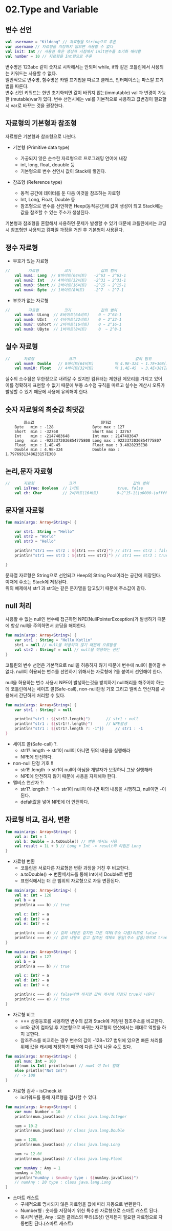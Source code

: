 # 02.Type and Variable

## 변수 선언

```kotlin
val username = "Kildong" // 자료형을 String으로 추론
var username // 자료형을 지정하지 않으면 사용할 수 없다
val init: Int // 사용전 혹은 생성자 시점에서 init변수를 초기화 해야함
val number = 10 // 자료형을 Int형으로 추론
```

변수명은 123abc 같이 숫자로 시작해서는 안되며 while, if와 같은 코틀린에서 사용되는 키워드는 사용할 수 없다.   
일반적으로 변수명, 함수명은 카멜 표기법을 따르고 클래스, 인터페이스는 파스칼 표기법을 따른다.   
변수 선언 키워드는 한번 초기화되면 값이 바뀌지 않는(immutable) val 과 변경이 가능한 (mutable)var가 있다. 변수 선언시에는 val를 기본적으로 사용하고 값변경이 필요할 시 var로 바꾸는 것을 권장한다.   

## 자료형의 기본형과 참조형
자료형은 기본형과 참조형으로 나뉜다.   
+ 기본형 (Primitive data type)
	+ 가공되지 않은 순수한 자료형으로 프로그래밍 언어에 내장   
	+ int, long, float, douuble 등  
	+ 기본형으로 변수 선언시 값이 Stack에 쌓인다. 

+ 참조형 (Reference type)
	+ 동적 공간에 데이터를 둔 다음 이것을 참조하는 자료형   
	+ Int, Long, Float, Double 등   
	+ 참조형으로 변수를 선언하면 Heep(동적공간)에 값이 생성이 되고 Stack에는 값을 참조할 수 있는 주소가 생성된다.

기본형과 참조형을 혼합해서 사용하면 문제가 발생할 수 있기 때문에 코틀린에서는 코딩 시 참조형만 사용되고 컴파일 과정을 거친 후 기본형이 사용된다.

## 정수 자료형
+ 부호가 있는 자료형
```kotlin
//        자료형           크기             값의 범위
    val num1: Long  // 8바이트(64비트)   -2^63 ~ 2^63-1
    val num2: Int   // 4바이트(32비트)   -2^31 ~ 2^31-1
    val num3: Short // 2바이트(16비트)   -2^15 ~ 2^15-1
    val num4: Byte  // 1바이트(8비트)    -2^7  ~ 2^7-1
```
+ 부호가 없는 자료형
```kotlin
//        자료형           크기             값의 범위
    val num5: ULong  // 8바이트(64비트)    0 ~ 2^64-1
    val num6: UInt   // 4바이트(32비트)    0 ~ 2^32-1
    val num7: UShort // 2바이트(16비트)    0 ~ 2^16-1
    val num8: UByte  // 1바이트(8비트)     0  ~ 2^8-1
```

## 실수 자료형

```kotlin
//      자료형               크기                          값의 범위
    val num9: Double   // 8바이트(64비트)         약 4.9E-324 ~ 1.7E+308(IEEE754)
    val num10: Float   // 4바이트(32비트)         약 1.4E-45  ~ 3.4E+38(IEEE754)
```
실수의 소수점은 무한정으로 내려갈 수 있지만 컴퓨터는 제한된 메모리를 가지고 있어 이를 정확하게 표현할 수 없기 때문에 부동 소수점 규칙을 따르고 실수는 계산시 오류가 발생할 수 있기 때문에 사용에 유의해야 한다.

## 숫자 자료형의 최솟값 최댓값
```
        최소값                             최대값
    Byte   min : -128                 Byte max : 127
    Short  min : -32768               Short max : 32767
    Int    min : -2147483648          Int max : 2147483647
    Long   min : -9223372036854775808 Long max : 9223372036854775807
    Float  min : 1.4E-45              Float max : 3.4028235E38
    Double min : 4.9E-324             Double max : 1.7976931348623157E308
```

## 논리,문자 자료형
```kotlin
//      자료형               크기                         값의 범위
    val isTrue: Boolean  // 1비트                 true, false
    val ch: Char         // 2바이트(16비트)        0~2^15-1(\u0000~\uffff)
```

## 문자열 자료형
```kotlin
fun main(args: Array<String>) {

    var str1: String = "Hello"
    val str2 = "World"
    val str3 = "Hello"

    println("str1 === str2 : ${str1 === str2}") // str1 === str2 : false
    println("str1 === str3 : ${str1 === str3}") // str1 === str3 : true

}
```
문자열 자료형은 String으로 선언되고 Heep의 String Pool이라는 공간에 저장된다. 이때에 주소는 Stack에 저장된다.   
위의 예제에서 str1 과 str3는 같은 문자열을 담고있기 때문에 주소값이 같다.

## null 처리
사용할 수 없는 null인 변수에 접근하면 NPE(NullPointerException)가 발생하기 때문에 항상 null을 주의하면서 코딩을 해야한다.   
```kotlin
fun main(args: Array<String>) {
    var str1 : String = "Hello Kotlin"
    str1 = null // null을 허용하지 않기 때문에 오류발생
    val str2 : String? = null // null을 허용하는 선언
}
```
코틀린의 변수 선언은 기본적으로 null을 허용하지 않기 때문에 변수에 null이 들어갈 수 없다. null이 허용되는 변수를 선언하기 위해서는 자료형에 ?를 붙여서 선언해야 한다.   
   
null을 허용하는 변수 사용시 NPE이 발생하는것을 방지하기 null처리를 해주어야 하는데 코틀린에서는 세이프 콜(Safe-call), non-null단정 기호 그리고 엘비스 연산자를 사용해서 간단하게 처리할 수 있다.
```kotlin
fun main(args: Array<String>) {
    var str1 : String? = null

    println("str1 : ${str1?.length}") 		// str1 : null
    println("str1 : ${str1!!.length}")  	// NPE발생
    println("str1 : ${str1?.length ?: -1"}) 	// str1 : -1
}
```
+ 세이프 콜(Safe-call) ?.
	+ str1?.length -> str1이 null이 아니면 뒤의 내용을 실행해라
	+ NPE에 안전하다.
+ non-null 단정 기호 !!
	+ str1!!.length -> str1이 null이 아님을 개발자가 보장하니 그냥 실행해라
	+ NPE에 안전하지 않기 때문에 사용을 자제해야 한다.
+ 엘비스 연산자 ?:
	+ str1?.length ?: -1 -> str1이 null이 아니면 뒤의 내용을 시행하고, null이면 -이 된다.
	+ defalt값을 넣어 NPE에 더 안전하다.

## 자료형 비교, 검사, 변환
```kotlin
fun main(args: Array<String>) {
    val a: Int = 1
    val b: Double = a.toDouble() // 변환 메서드 사용
    val result = 1L + 3 // Long + Int -> result의 타입은 Long
}
```
+ 자료형 변환
	+ 코틀린은 서로다른 자료형은 변환 과정을 거친 후 비교한다.
	+ a.toDouble() -> 변환메서드를 통해 Int에서 Double로 변환
	+ 표현식에서는 더 큰 범위의 자료형으로 자동 변환된다.   
```kotlin
fun main(args: Array<String>) {
    val a: Int = 128
    val b = a
    println(a === b) // true

    val c: Int? = a
    val d: Int? = a
    val e: Int? = c

    println(c === d) // 값의 내용은 같지만 다른 객체(주소 다름)이므로 false
    println(c === e) // 값의 내용도 같고 참조된 객체도 동일(주소 같음)하므로 true
}
```
```kotlin
fun main(args: Array<String>) {
    val a: Int = 127
    val b = a
    println(a === b) // true

    val c: Int? = a
    val d: Int? = a
    val e: Int? = c

    println(c === d) // false여야 하지만 값이 캐시에 저장되 true가 나온다
    println(c === e) // true
}
```
+ 자료형 비교
	+ === 삼중등호를 사용하면 변수의 값과 Stack에 저장된 참조주소를 비교한다.
	+ int와 같이 컴파일 후 기본형으로 바뀌는 자료형의 연산에서는 제대로 역할을 하지 못한다.
	+ 참조주소를 비교하는 경우 변수의 값이 -128~127 범위에 있으면 빠른 처리를 위해 값을 캐시에 저장하기 때문에 다른 값이 나올 수도 있다.
   
```kotlin
fun main(args: Array<String>) {
    val num: Int = 100
    if(num is Int) println(num) // num1 이 Int 일때
    else println("Not Int")
    // -> 100
}
```
+ 자료형 검사 - isCheck.kt
	+ is키워드를 통해 자료형을 검사할 수 있다.
```kotlin
fun main(args: Array<String>) {
    var num: Number = 10
    println(num.javaClass) // class java.lang.Integer

    num = 10.2
    println(num.javaClass) // class java.lang.Double

    num = 120L
    println(num.javaClass) // class java.lang.Long

    num += 12.0f
    println(num.javaClass) // class java.lang.Float

    var numAny : Any = 1
    numAny = 20L
    println("numAny : $numAny type : ${numAny.javaClass}")
    // numAny : 20 type : class java.lang.Long
}
```
+ 스마트 캐스트
	+ 구체적으로 명시되지 않은 자료형을 값에 따라 자동으로 변환한다.
	+ Number형 : 숫자를 저장하기 위한 특수한 자료형으로 스마트 캐스트 된다.
	+ 묵시적 변환, Any : 모든 클래스의 뿌리(조상) 언제든지 필요한 자료형으로 자동변환 된다.(스마트 캐스트)
